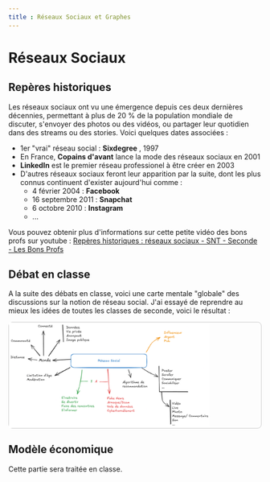 ```yaml
---
title : Réseaux Sociaux et Graphes
---
```


# Réseaux Sociaux 

## Repères historiques

Les réseaux sociaux ont vu une émergence depuis ces deux dernières décennies, permettant à plus de 20 % de la population mondiale de discuter, s'envoyer des photos ou des vidéos, ou partager leur quotidien dans des streams ou des stories. Voici quelques dates associées :

- 1er "vrai" réseau social : **Sixdegree** , 1997
- En France, **Copains d'avant** lance la mode des réseaux sociaux en 2001
- **LinkedIn** est le premier réseau professionel à être créer en 2003
- D'autres réseaux sociaux feront leur apparition par la suite, dont les plus connus continuent d'exister aujourd'hui comme :
  - 4 février 2004 : **Facebook**
  - 16 septembre 2011 : **Snapchat**
  - 6 octobre 2010 : **Instagram**
  - ...

Vous pouvez obtenir plus d'informations sur cette petite vidéo des bons profs sur youtube : [Repères historiques : réseaux sociaux - SNT - Seconde - Les Bons Profs](https://www.youtube.com/watch?v=E6p6zIhYPQw)

## Débat en classe

A la suite des débats en classe, voici une carte mentale "globale" des discussions sur la notion de réseau social. J'ai essayé de reprendre au mieux les idées de toutes les classes de seconde, voici le résultat :

<div style="display: flex; flex-direction:column;  border: 1px solid #ccc; text-align: center; border-radius: 8px;">
  <img src="../../images/debat_rs.png" alt="Python" width="400" />
</div>


## Modèle économique

Cette partie sera traitée en classe. 